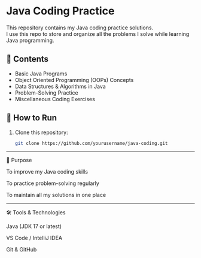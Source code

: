# Java Coding Practice

This repository contains my Java coding practice solutions.  
I use this repo to store and organize all the problems I solve while learning Java programming.

## 📂 Contents
- Basic Java Programs  
- Object Oriented Programming (OOPs) Concepts  
- Data Structures & Algorithms in Java  
- Problem-Solving Practice  
- Miscellaneous Coding Exercises  

## 🚀 How to Run
1. Clone this repository:
   ```bash
   git clone https://github.com/yourusername/java-coding.git

------------------------------------------------------------

🎯 Purpose

To improve my Java coding skills

To practice problem-solving regularly

To maintain all my solutions in one place

------------------------------------------------------------

🛠️ Tools & Technologies

Java (JDK 17 or latest)

VS Code / IntelliJ IDEA

Git & GitHub
